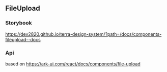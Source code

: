 ## FileUpload

### Storybook

https://dev2820.github.io/terra-design-system/?path=/docs/components-fileupload--docs

### Api

based on https://ark-ui.com/react/docs/components/file-upload
